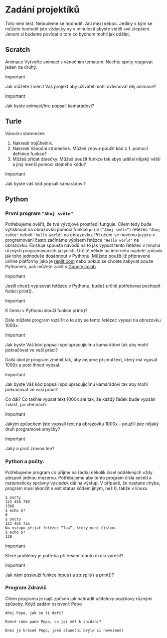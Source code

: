 # Zadání projektíků
Toto není test. Nebudeme se hodnotit. Ani mezi sebou. Jediný s kým se můžete hodnotit jste vždycky vy v minulosti abyste viděli své zlepšení. Jenom si budeme povídat o tom co bychom mohli jak udělat.

## Scratch
Animace
Vytvořte animaci s vánočním tématem.
Nechte sprity reagovat jeden na druhý.

> [!Important]
> Jak můžete změnit Váš projekt aby uživatel mohl ovlivňovat děj animace?

> [!Important]
> Jak byste animaci/hru popsali kamarádovi?

## Turle
Vánoční stormeček
1. Nakresli trojůhelník.
2. Nakresli Vánoční stromeček. Můžeš znovu-použít  kód z 1. pomocí definice funkce?
3. Můžeš přidat dárečky. Můžeš použít funkce tak abys udělal nějaký větší a jiný menší pomocí stejného kódu?
   
> [!Important]
> Jak byste váš kód popsali kamarádovi?

## Python
### První program `"Ahoj světe"`
Potřebujeme ověřit, že tvé vývojové prostředí funguje. Cílem tedy bude vytisknout na obrazovku pomocí funkce `print(“Ahoj světe”)` řetězec `"Ahoj světe"` neboli `"Hello world"` na obrazovku. Při učení-se novému jazyku v programování často začínáme výpisem řetězce `"Hello world"` na obrazovku. Existuje spousta návodů na to jak vypsat tento řetězec v mnoha různých programovacích jazycích. Určitě někde na internetu najdete způsob jak toho jednoduše dosáhnout v Pythonu. Můžete použít již připravené online platformy jako je 
[replit.com](replit.com) nebo pokud se chcete zabývat pouze Pythonem, pak můžete začít s [Google colab](https://colab.research.google.com/)

> [!Important]
> Jestli chceš vypisovat řetězec v Pythonu, budeš určitě potřebovat pochopit funkci print().

> [!Important]
> K čemu v Pythonu slouží funkce print()?

Dále můžete program rozšířit o to aby se tento řetězec vypsal na obrazovku 1000x.

> [!Important]
>Jak byste Váš kód popsali spolupracujícímu kamarádovi tak aby mohl pokračovat ve vaší práci?

Další úkol je program změnit tak, aby nejprve přijmul text, který má vypsat 1000x a poté ihned vypsal.

> [!Important]
> Jak byste Váš kód popsali spolupracujícímu kamarádovi tak aby mohl pokračovat ve vaší práci?

Co dál? Co takhle vypsat text 1000x ale tak, že každý řádek bude vypsán zvlášť, po vteřinách.

> [!Important]
> Jakým způsobem jste vypsali text na obrazovku 1000x - použili jste nějaký druh programové smyčky?
 
> [!Important]
> Jaký a proč zrovna ten?

### Python a počty.
Potřebujeme program co přijme na řádku několik čísel oddělených vždy alespoň jednou mezerou. Potřebujeme aby tento program čísla sečetl a matematicky správný výsledek dal na výstup.
V případě, že nastane chyba, program musí skončit s exit status kódem jiným, než 0, takže v linuxu
```
$ pocty 
123 456 789
1368
$ echo $?
0
$ pocty
123 456 7aa
Na vstupu přijat řetězec “7aa”, který není číslem.
$ echo $?
128
```

> [!Important]
> Které problémy je potřeba při řešení tohoto úkolu vyřešit?

> [!Important]
> Jak nám poslouží funkce input() a str.split() a print()?

### Program Zdravič
Cílem programu je najít způsob jak nahradit učitelovy pozdravy různými způsoby. Když zadám oslovení: Pepo
```
Ahoj Pepo, jak se ti daří?
```
```
Dobré ráno pane Pepo, co jsi měl k snídani?
```
```
Dnes je krásně Pepo, jaké sluneční brýle si nevezmeš?
```
